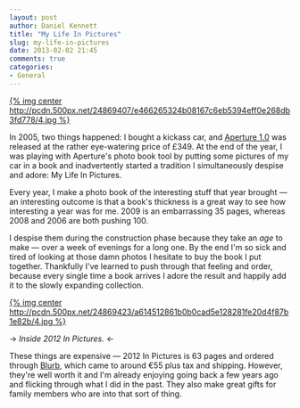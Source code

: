 ```yaml
---
layout: post
author: Daniel Kennett
title: "My Life In Pictures"
slug: my-life-in-pictures
date: 2013-02-02 21:45
comments: true
categories:
- General
---
```


[{% img center http://pcdn.500px.net/24869407/e466265324b08167c6eb5394eff0e268db3fd778/4.jpg %}](http://500px.com/photo/24869407)

In 2005, two things happened: I bought a kickass car, and [Aperture 1.0](http://www.apple.com/aperture/) was released at the rather eye-watering price of £349. At the end of the year, I was playing with Aperture's photo book tool by putting some pictures of my car in a book and inadvertently started a tradition I simultaneously despise and adore: My Life In Pictures.

Every year, I make a photo book of the interesting stuff that year brought — an interesting outcome is that a book's thickness is a great way to see how interesting a year was for me. 2009 is an embarrassing 35 pages, whereas 2008 and 2006 are both pushing 100.

I despise them during the construction phase because they take an *age* to make — over a week of evenings for a long one. By the end I'm so sick and tired of looking at those damn photos I hesitate to buy the book I put together. Thankfully I've learned to push through that feeling and order, because every single time a book arrives I adore the result and happily add it to the slowly expanding collection.

[{% img center http://pcdn.500px.net/24869423/a614512861b0b0cad5e128281fe20d4f87b1e82b/4.jpg %}](http://500px.com/photo/24869423)

-> *Inside 2012 In Pictures.* <-

These things are expensive — 2012 In Pictures is 63 pages and ordered through [Blurb](http://blurb.com/), which came to around €55 plus tax and shipping. However, they're well worth it and I'm already enjoying going back a few years ago and flicking through what I did in the past. They also make great gifts for family members who are into that sort of thing. 
